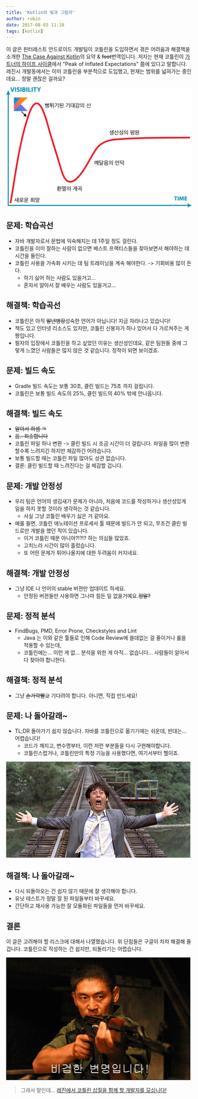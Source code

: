 ```yaml
---
title: 'Kotlin의 빛과 그림자'
author: robin
date: 2017-08-03 11:10
tags: [kotlin]
---
```


이 글은 핀터레스트 안드로이드 개발팀이 코틀린을 도입하면서 겪은 어려움과 해결책을 소개한
[The Case Against Kotlin](https://medium.com/@Pinterest_Engineering/the-case-against-kotlin-2c574cb87953)의 요약 & ~~foot~~번역입니다.
저자는 현재 코틀린이 [가트너의 하이프 사이클](https://en.wikipedia.org/wiki/Hype_cycle)에서 "Peak of Inflated Expectations" 쯤에 있다고 말합니다.
레진시 개발동에서는 이미 코틀린을 부분적으로 도입했고, 현재는 범위를 넓혀가는 중인데요... 정말 괜찮은 걸까요?
<!--more-->

![](/files/2017-08-03-the-case-against-kotlin/kotlin_in_hype_cycle.png)

## 문제: 학습곡선

* 자바 개발자로서 문법에 익숙해지는 데 1주일 정도 걸린다.
* 코틀린을 이미 잘하는 사람이 없으면 베스트 프랙티스들을 찾아보면서 해야하는 데 시간을 들인다.
* 코틀린 사용을 가속화 시키는 데 팀 트레이닝을 계속 해야한다. -> 기회비용 많이 든다.
	* 하기 싫어 하는 사람도 있을거고...
	* 혼자서 알아서 잘 배우는 사람도 있을거고...

## 해결책: 학습곡선

* 코틀린은 아직 ~~말년병장~~성숙한 언어가 아닙니다! 지금 자라나고 있습니다!
* 책도 있고 인터넷 리소스도 있지만, 코틀린 신봉자가 하나 있어서 다 가르쳐주는 게 짱입니다.
* 필자의 입장에서 코틀린을 하고 싶었던 이유는 생산성인데요, 같은 팀원들 중에 그렇게 느꼈던 사람들은 많지 않은 것 같습니다. 정착이 되면 보이겠죠.

## 문제: 빌드 속도

* Gradle 빌드 속도는 보통 30초, 클린 빌드는 75초 까지 걸립니다.
* 코틀린은 보통 빌드 속도의 25%, 클린 빌드의 40% 밖에 안나옵니다.

## 해결책: 빌드 속도

* ~~알아서 하셈 ㅋ~~
* ~~음.. 죄송합니다~~
* 코틀린 파일 하나 변환 -> 클린 빌드 시 조금 시간이 더 걸립니다. 파일을 많이 변환할수록 느려지긴 하지만 체감하긴 어려습니다.
* 보통 빌드할 때는 코틀린 파일 많아도 상관 없습니다.
* 결론: 클린 빌드할 때 느려진다는 걸 체감할 겁니다.

## 문제: 개발 안정성

* 우리 팀은 언어의 생김새가 문제가 아니라, 처음에 코드를 작성하거나 생산성있게 일을 하지 못할 것이라 생각하는 것 같습니다.
	* 사실 그냥 코틀린 배우기 싫은 거 같아요.
* 예를 들면, 코틀린 애노테이션 프로세서 툴 때문에 빌드가 안 되고, 무조건 클린 빌드로만 개발을 했던 적이 있습니다.
	* 이거 코틀린 때문 아니야?!?!? 하는 의심들 많았죠.
	* 고치느라 시간이 많이 흘렀습니다.
	* 또 어떤 문제가 튀어나올지에 대한 두려움이 커지네요.

## 해결책: 개발 안정성

* 그냥 IDE 나 언어의 stable 버젼만 업데이트 하세요. 
	* 안정된 버젼들만 사용하면 그나마 힘든 일 없을거예요.~~정말?~~

## 문제: 정적 분석

* FindBugs, PMD, Error Prone, Checkstyles and Lint
	* Java 는 이와 같은 툴들로 인해 Code Review에 쓸데없는 걸 줄이거나 룰을 적용할 수 있는데,
	* 코틀린에는... 이런 게 없... 분석을 위한 게 아직... 없습니다... 사람들이 알아서 다 찾아야 합니한다.

## 해결책: 정적 분석

* 그냥 ~~손가락빨고~~ 기다려야 합니다. 아니면, 직접 만드세요!

## 문제: 나 돌아갈래~ 

* TL;DR 돌아가기 쉽지 않습니다. 자바를 코틀린으로 옮기기에는 쉬운데, 반대는... 어렵습니다!
	* 코드가 깨지고, 변수명부터, 이런 저런 부분들을 다시 구현해야합니다.
	* 코틀린스럽거나, 코틀린만의 특정 기능을 사용했다면, 여기서부터 헬이죠.

![](/files/2017-08-03-the-case-against-kotlin/seol_in_peppermint_candy.jpg)

## 해결책: 나 돌아갈래~ 

* 다시 되돌아오는 건 쉽지 않기 때문에 잘 생각해야 합니다.
* 유닛 테스트가 정말 잘 된 파일들부터 바꾸세요.
* 간단하고 재사용 가능한 잘 모듈화된 파일들을 먼저 바꾸세요.

## 결론

이 글은 고려해야 할 리스크에 대해서 나열했습니다.
위 단점들은 구글이 차차 해결해 줄겁니다.
코틀린으로 작성하는 건 쉽지만, 되돌리기는 어렵습니다.

![](/files/2017-08-03-the-case-against-kotlin/seol_in_silmido.jpg)

> 그래서 말인데... [레진에서 코틀린 삽질을 함께 할 개발자를 모십니다!](/recruit)

